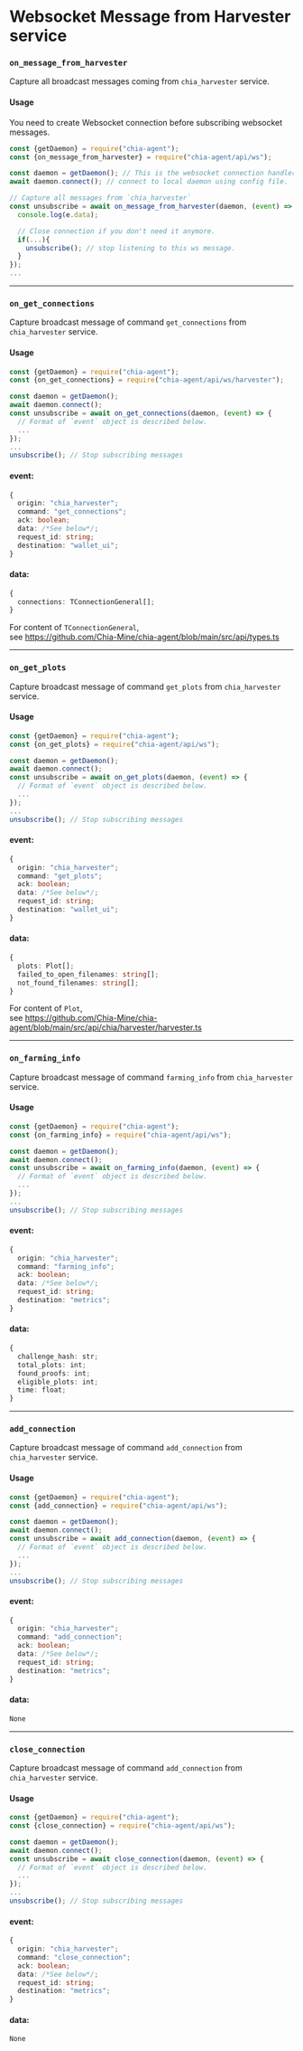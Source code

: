 # Websocket Message from Harvester service

### `on_message_from_harvester`
Capture all broadcast messages coming from `chia_harvester` service.

#### Usage
You need to create Websocket connection before subscribing websocket messages.
```js
const {getDaemon} = require("chia-agent");
const {on_message_from_harvester} = require("chia-agent/api/ws");

const daemon = getDaemon(); // This is the websocket connection handler
await daemon.connect(); // connect to local daemon using config file.

// Capture all messages from `chia_harvester`
const unsubscribe = await on_message_from_harvester(daemon, (event) => {
  console.log(e.data);

  // Close connection if you don't need it anymore.
  if(...){
    unsubscribe(); // stop listening to this ws message.
  }
});
...
```

---

### `on_get_connections`
Capture broadcast message of command `get_connections` from `chia_harvester` service.

#### Usage
```typescript
const {getDaemon} = require("chia-agent");
const {on_get_connections} = require("chia-agent/api/ws/harvester");

const daemon = getDaemon();
await daemon.connect();
const unsubscribe = await on_get_connections(daemon, (event) => {
  // Format of `event` object is described below.
  ...
});
...
unsubscribe(); // Stop subscribing messages
```

#### event:
```typescript
{
  origin: "chia_harvester";
  command: "get_connections";
  ack: boolean;
  data: /*See below*/;
  request_id: string;
  destination: "wallet_ui";
}
```
#### data:
```typescript
{
  connections: TConnectionGeneral[];
}
```
For content of `TConnectionGeneral`,  
see https://github.com/Chia-Mine/chia-agent/blob/main/src/api/types.ts

---

### `on_get_plots`
Capture broadcast message of command `get_plots` from `chia_harvester` service.

#### Usage
```typescript
const {getDaemon} = require("chia-agent");
const {on_get_plots} = require("chia-agent/api/ws");

const daemon = getDaemon();
await daemon.connect();
const unsubscribe = await on_get_plots(daemon, (event) => {
  // Format of `event` object is described below.
  ...
});
...
unsubscribe(); // Stop subscribing messages
```

#### event:
```typescript
{
  origin: "chia_harvester";
  command: "get_plots";
  ack: boolean;
  data: /*See below*/;
  request_id: string;
  destination: "wallet_ui";
}
```
#### data:
```typescript
{
  plots: Plot[];
  failed_to_open_filenames: string[];
  not_found_filenames: string[];
}
```
For content of `Plot`,  
see https://github.com/Chia-Mine/chia-agent/blob/main/src/api/chia/harvester/harvester.ts

---

### `on_farming_info`
Capture broadcast message of command `farming_info` from `chia_harvester` service.

#### Usage
```typescript
const {getDaemon} = require("chia-agent");
const {on_farming_info} = require("chia-agent/api/ws");

const daemon = getDaemon();
await daemon.connect();
const unsubscribe = await on_farming_info(daemon, (event) => {
  // Format of `event` object is described below.
  ...
});
...
unsubscribe(); // Stop subscribing messages
```
#### event:
```typescript
{
  origin: "chia_harvester";
  command: "farming_info";
  ack: boolean;
  data: /*See below*/;
  request_id: string;
  destination: "metrics";
}
```
#### data:
```typescript
{
  challenge_hash: str;
  total_plots: int;
  found_proofs: int;
  eligible_plots: int;
  time: float;
}
```

---

### `add_connection`
Capture broadcast message of command `add_connection` from `chia_harvester` service.

#### Usage
```typescript
const {getDaemon} = require("chia-agent");
const {add_connection} = require("chia-agent/api/ws");

const daemon = getDaemon();
await daemon.connect();
const unsubscribe = await add_connection(daemon, (event) => {
  // Format of `event` object is described below.
  ...
});
...
unsubscribe(); // Stop subscribing messages
```
#### event:
```typescript
{
  origin: "chia_harvester";
  command: "add_connection";
  ack: boolean;
  data: /*See below*/;
  request_id: string;
  destination: "metrics";
}
```
#### data:
```typescript
None
```

---

### `close_connection`
Capture broadcast message of command `add_connection` from `chia_harvester` service.

#### Usage
```typescript
const {getDaemon} = require("chia-agent");
const {close_connection} = require("chia-agent/api/ws");

const daemon = getDaemon();
await daemon.connect();
const unsubscribe = await close_connection(daemon, (event) => {
  // Format of `event` object is described below.
  ...
});
...
unsubscribe(); // Stop subscribing messages
```
#### event:
```typescript
{
  origin: "chia_harvester";
  command: "close_connection";
  ack: boolean;
  data: /*See below*/;
  request_id: string;
  destination: "metrics";
}
```
#### data:
```typescript
None
```
